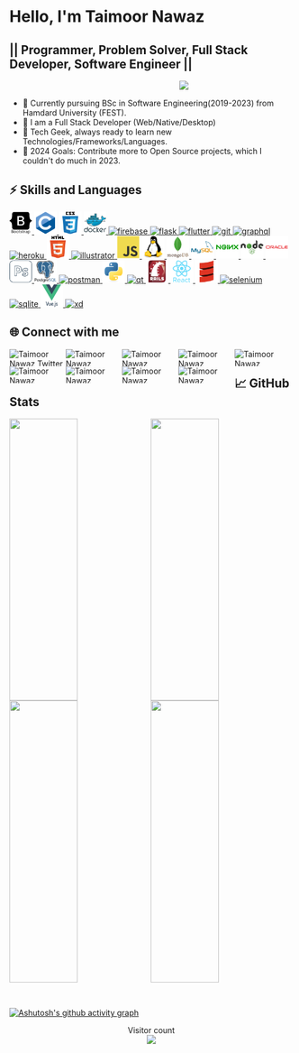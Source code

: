 # Hello, I'm Taimoor Nawaz 

## || Programmer, Problem Solver, Full Stack Developer, Software Engineer ||

<div>

<img width="40%" src="images/header.gif" align="right" />



<br />
<ul>
<li>👷 Currently pursuing BSc in Software Engineering(2019-2023) from Hamdard University (FEST). </li>
<!-- <li>💼 Working as Research Assistant at <a href="https://github.com/merledu"> Micro Electronics Research Lab (MERL-UIT)</a>. </li>
<li>⚡ I am one of the Pioneers of RISC-V Open Source Silicon Revolution in Pakistan. </li>
<li>🥇 I have represented Pakistan Internationally in <a href="https://www.facebook.com/events/usa-united-states/reverse-engineering-of-rocket-chip/346308059814720/"> RISC-V Summit 2020</a>.</li> -->
<li>🔭 I am a Full Stack Developer (Web/Native/Desktop)</li>
<li>🌱 Tech Geek, always ready to learn new Technologies/Frameworks/Languages.</li>
<li>🥅 2024 Goals: Contribute more to Open Source projects, which I couldn't do much in 2023.</li>
</ul>

</div>

## ⚡ Skills and Languages

<p align="left"> <a href="https://getbootstrap.com" target="_blank"> <img src="https://raw.githubusercontent.com/devicons/devicon/master/icons/bootstrap/bootstrap-plain-wordmark.svg" alt="bootstrap" width="40" height="40"/> </a> <a href="https://www.cprogramming.com/" target="_blank"> <img src="https://raw.githubusercontent.com/devicons/devicon/master/icons/c/c-original.svg" alt="c" width="40" height="40"/> </a> <a href="https://www.w3schools.com/css/" target="_blank"> <img src="https://raw.githubusercontent.com/devicons/devicon/master/icons/css3/css3-original-wordmark.svg" alt="css3" width="40" height="40"/> </a> <a href="https://www.docker.com/" target="_blank"> <img src="https://raw.githubusercontent.com/devicons/devicon/master/icons/docker/docker-original-wordmark.svg" alt="docker" width="40" height="40"/> </a> <a href="https://firebase.google.com/" target="_blank"> <img src="https://www.vectorlogo.zone/logos/firebase/firebase-icon.svg" alt="firebase" width="40" height="40"/> </a> <a href="https://flask.palletsprojects.com/" target="_blank"> <img src="https://www.vectorlogo.zone/logos/pocoo_flask/pocoo_flask-icon.svg" alt="flask" width="40" height="40"/> </a> <a href="https://flutter.dev" target="_blank"> <img src="https://www.vectorlogo.zone/logos/flutterio/flutterio-icon.svg" alt="flutter" width="40" height="40"/> </a> <a href="https://git-scm.com/" target="_blank"> <img src="https://www.vectorlogo.zone/logos/git-scm/git-scm-icon.svg" alt="git" width="40" height="40"/> </a> <a href="https://graphql.org" target="_blank"> <img src="https://www.vectorlogo.zone/logos/graphql/graphql-icon.svg" alt="graphql" width="40" height="40"/> </a> <a href="https://heroku.com" target="_blank"> <img src="https://www.vectorlogo.zone/logos/heroku/heroku-icon.svg" alt="heroku" width="40" height="40"/> </a> <a href="https://www.w3.org/html/" target="_blank"> <img src="https://raw.githubusercontent.com/devicons/devicon/master/icons/html5/html5-original-wordmark.svg" alt="html5" width="40" height="40"/> </a> <a href="https://www.adobe.com/in/products/illustrator.html" target="_blank"> <img src="https://www.vectorlogo.zone/logos/adobe_illustrator/adobe_illustrator-icon.svg" alt="illustrator" width="40" height="40"/> </a> <a href="https://developer.mozilla.org/en-US/docs/Web/JavaScript" target="_blank"> <img src="https://raw.githubusercontent.com/devicons/devicon/master/icons/javascript/javascript-original.svg" alt="javascript" width="40" height="40"/> </a> <a href="https://www.linux.org/" target="_blank"> <img src="https://raw.githubusercontent.com/devicons/devicon/master/icons/linux/linux-original.svg" alt="linux" width="40" height="40"/> </a> <a href="https://www.mongodb.com/" target="_blank"> <img src="https://raw.githubusercontent.com/devicons/devicon/master/icons/mongodb/mongodb-original-wordmark.svg" alt="mongodb" width="40" height="40"/> </a> <a href="https://www.mysql.com/" target="_blank"> <img src="https://raw.githubusercontent.com/devicons/devicon/master/icons/mysql/mysql-original-wordmark.svg" alt="mysql" width="40" height="40"/> </a> <a href="https://www.nginx.com" target="_blank"> <img src="https://raw.githubusercontent.com/devicons/devicon/master/icons/nginx/nginx-original.svg" alt="nginx" width="40" height="40"/> </a> <a href="https://nodejs.org" target="_blank"> <img src="https://raw.githubusercontent.com/devicons/devicon/master/icons/nodejs/nodejs-original-wordmark.svg" alt="nodejs" width="40" height="40"/> </a> <a href="https://www.oracle.com/" target="_blank"> <img src="https://raw.githubusercontent.com/devicons/devicon/master/icons/oracle/oracle-original.svg" alt="oracle" width="40" height="40"/> </a> <a href="https://www.photoshop.com/en" target="_blank"> <img src="https://raw.githubusercontent.com/devicons/devicon/master/icons/photoshop/photoshop-line.svg" alt="photoshop" width="40" height="40"/> </a> <a href="https://www.postgresql.org" target="_blank"> <img src="https://raw.githubusercontent.com/devicons/devicon/master/icons/postgresql/postgresql-original-wordmark.svg" alt="postgresql" width="40" height="40"/> </a> <a href="https://postman.com" target="_blank"> <img src="https://www.vectorlogo.zone/logos/getpostman/getpostman-icon.svg" alt="postman" width="40" height="40"/> </a> <a href="https://www.python.org" target="_blank"> <img src="https://raw.githubusercontent.com/devicons/devicon/master/icons/python/python-original.svg" alt="python" width="40" height="40"/> </a> <a href="https://www.qt.io/" target="_blank"> <img src="https://upload.wikimedia.org/wikipedia/commons/0/0b/Qt_logo_2016.svg" alt="qt" width="40" height="40"/> </a> <a href="https://rubyonrails.org" target="_blank"> <img src="https://raw.githubusercontent.com/devicons/devicon/master/icons/rails/rails-original-wordmark.svg" alt="rails" width="40" height="40"/> </a> <a href="https://reactjs.org/" target="_blank"> <img src="https://raw.githubusercontent.com/devicons/devicon/master/icons/react/react-original-wordmark.svg" alt="react" width="40" height="40"/> </a> <a href="https://www.scala-lang.org" target="_blank"> <img src="https://raw.githubusercontent.com/devicons/devicon/master/icons/scala/scala-original.svg" alt="scala" width="40" height="40"/> </a> <a href="https://www.selenium.dev" target="_blank"> <img src="https://raw.githubusercontent.com/detain/svg-logos/780f25886640cef088af994181646db2f6b1a3f8/svg/selenium-logo.svg" alt="selenium" width="40" height="40"/> </a> <a href="https://www.sqlite.org/" target="_blank"> <img src="https://www.vectorlogo.zone/logos/sqlite/sqlite-icon.svg" alt="sqlite" width="40" height="40"/> </a> <a href="https://vuejs.org/" target="_blank"> <img src="https://raw.githubusercontent.com/devicons/devicon/master/icons/vuejs/vuejs-original-wordmark.svg" alt="vuejs" width="40" height="40"/> </a> <a href="https://www.adobe.com/products/xd.html" target="_blank"> <img src="https://cdn.worldvectorlogo.com/logos/adobe-xd.svg" alt="xd" width="40" height="40"/> </a> </p>

## 🌐 Connect with me

[<img align="left" alt="Taimoor Nawaz Twitter" height="30px" width="100px" src="https://img.shields.io/badge/Twitter-1DA1F2?style=for-the-badge&logo=Twitter&logoColor=white" />][twitter]
[<img align="left" alt="Taimoor Nawaz LinkedIn" height="30px" width="100px" src="https://img.shields.io/badge/Linkedin-0A66C2?style=for-the-badge&logo=Linkedin&logoColor=white" />][linkedin]
[<img align="left" alt="Taimoor Nawaz Instagram" height="30px" width="100px" src="https://img.shields.io/badge/Instagram-E4405F?style=for-the-badge&logo=instagram&logoColor=white" />][instagram]
[<img align="left" alt="Taimoor Nawaz Facebook" height="30px" width="100px" src="https://img.shields.io/badge/Facebook-3b5998?style=for-the-badge&logo=facebook&logoColor=white" />][facebook]
[<img align="left" alt="Taimoor Nawaz Facebook" height="30px" width="100px" src="https://img.shields.io/badge/HackerRank-2EC866?style=for-the-badge&logo=HackerRank&logoColor=black" />][hackerrank]
[<img align="left" alt="Taimoor Nawaz Facebook" height="30px" width="100px" src="https://img.shields.io/badge/Leetcode-2EC866?style=for-the-badge&logo=Leetcode&logoColor=black" />][leetcode]
[<img align="left" alt="Taimoor Nawaz Facebook" height="30px" width="100px" src="https://img.shields.io/badge/Codeforces-2EC866?style=for-the-badge&logo=Codeforces&logoColor=black" />][codeforces]
[<img align="left" alt="Taimoor Nawaz Facebook" height="30px" width="100px" src="https://img.shields.io/badge/Domain-2EC866?style=for-the-badge&logo=Domain&logoColor=black" />][domain]
[<img align="left" alt="Taimoor Nawaz Facebook" height="30px" width="100px" src="https://img.shields.io/badge/Gmail-EA4335?style=for-the-badge&logo=Gmail&logoColor=white" />][gmail]
<br />


## &#x1f4c8; GitHub Stats
<p>
<img align="center" src="https://github-readme-stats.vercel.app/api?username=taimoor-pro&count_private=true&show_icons=true&theme=radical&&include_all_commits=true" width=49% height=500 />
<img align="center" src="https://github-readme-streak-stats.herokuapp.com/?user=taimoor-pro&theme=radical"  width=49% height=500 />
<img align="center" src="https://github-readme-stats.vercel.app/api/top-langs/?username=taimoor-pro&layout=donut"  width=49%  height=500/>
<img align="center" src="https://leetcode.card.workers.dev/taimoor-pro?theme=dark&font=&extension=activity"  width=49% height=500 />
</p>

 <br />

[![Ashutosh's github activity graph](https://github-readme-activity-graph.vercel.app/graph?username=taimoor-pro&theme=one-dark)](https://github.com/taimoor-pro/github-readme-activity-graph)


[twitter]: https://twitter.com/taimoornawaz
[instagram]: https://instagram.com/taimoornawaz/
[linkedin]: https://www.linkedin.com/in/taimoornawaz/
[facebook]: https://www.facebook.com/taimoornawaz
[hackerrank]: https://www.hackerrank.com/taimoornawaz
[leetcode]: https://www.leetcode.com/taimoornawaz
[codeforces]: https://www.codeforces.com/taimoornawaz
[domain]: https://taimoornawaz.netlify.app/
[gmail]: mailto:taimoorrnawaz@gmail.com


<p align="center"> 
  Visitor count<br>
  <img src="https://profile-counter.glitch.me/taimoor-pro/count.svg" />
</p>
